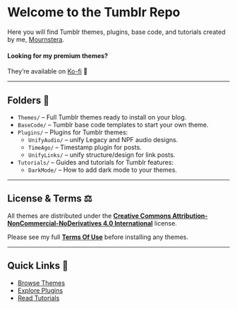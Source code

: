 # Welcome to the Tumblr Repo

Here you will find Tumblr themes, plugins, base code, and tutorials created by me, [Mournstera](https://mournstera.tumblr.com/).

#### Looking for my premium themes?

They’re available on [Ko-fi](https://ko-fi.com/flipse) 💖

---

## Folders 📁

-   `Themes/` – Full Tumblr themes ready to install on your blog.
-   `BaseCode/` – Tumblr base code templates to start your own theme.
-   `Plugins/` – Plugins for Tumblr themes:
    -   `UnifyAudio/` – unify Legacy and NPF audio designs.
    -   `TimeAgo/` – Timestamp plugin for posts.
    -   `UnifyLinks/` – unify structure/design for link posts.
-   `Tutorials/` – Guides and tutorials for Tumblr features:
    -   `DarkMode/` – How to add dark mode to your themes.

---

## License & Terms ⚖️

All themes are distributed under the **[Creative Commons Attribution-NonCommercial-NoDerivatives 4.0 International](https://creativecommons.org/licenses/by-nc-nd/4.0/)** license.

Please see my full **[Terms Of Use](https://mournstera.tumblr.com/themes)** before installing any themes.

---

## Quick Links 🔗

-   [Browse Themes](https://github.com/flipsewtf/Tumblr/tree/main/themes)
-   [Explore Plugins](https://github.com/flipsewtf/Tumblr/tree/main/Plugins)
-   [Read Tutorials](https://github.com/flipsewtf/Tumblr/tree/main/Tutorials)
